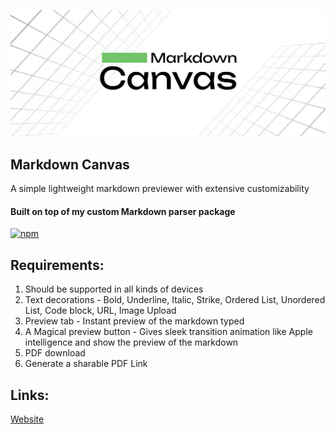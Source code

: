 ![Markdown Canvas](https://github.com/gokulcodes/markdown-canvas/blob/main/public/poster.png?raw=true 'Markdown Canvas')

## Markdown Canvas
A simple lightweight markdown previewer with extensive customizability

#### Built on top of my custom Markdown parser package 
<a href="https://www.npmjs.com/package/@gokulvaradan/markdown-parser"><img alt="npm" src="https://img.shields.io/badge/NPM-MarkdownParser-darkgreen?style=flat-rounded&logo=npm"></a>

## Requirements:
1. Should be supported in all kinds of devices
2. Text decorations - Bold, Underline, Italic, Strike, Ordered List, Unordered List, Code block, URL, Image Upload
3. Preview tab - Instant preview of the markdown typed
4. A Magical preview button - Gives sleek transition animation like Apple intelligence and show the preview of the markdown
5. PDF download
6. Generate a sharable PDF Link

## Links:
[Website](https://markdowncanvas.netlify.app/)

